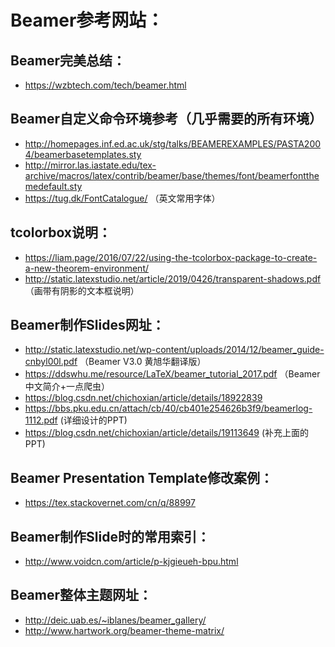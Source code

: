 # Beamer参考网站：
## Beamer完美总结：
- https://wzbtech.com/tech/beamer.html
## Beamer自定义命令环境参考（几乎需要的所有环境）
- http://homepages.inf.ed.ac.uk/stg/talks/BEAMEREXAMPLES/PASTA2004/beamerbasetemplates.sty
- http://mirror.las.iastate.edu/tex-archive/macros/latex/contrib/beamer/base/themes/font/beamerfontthemedefault.sty
- https://tug.dk/FontCatalogue/ （英文常用字体）
## tcolorbox说明：
- https://liam.page/2016/07/22/using-the-tcolorbox-package-to-create-a-new-theorem-environment/
- http://static.latexstudio.net/article/2019/0426/transparent-shadows.pdf （画带有阴影的文本框说明）
## Beamer制作Slides网址：
- http://static.latexstudio.net/wp-content/uploads/2014/12/beamer_guide-cnbyl00l.pdf （Beamer V3.0 黄旭华翻译版）
- https://ddswhu.me/resource/LaTeX/beamer_tutorial_2017.pdf （Beamer中文简介+一点爬虫）
- https://blog.csdn.net/chichoxian/article/details/18922839
- https://bbs.pku.edu.cn/attach/cb/40/cb401e254626b3f9/beamerlog-1112.pdf (详细设计的PPT)
- https://blog.csdn.net/chichoxian/article/details/19113649 (补充上面的PPT)
## Beamer Presentation Template修改案例：
- https://tex.stackovernet.com/cn/q/88997
## Beamer制作Slide时的常用索引：
- http://www.voidcn.com/article/p-kjgieueh-bpu.html
## Beamer整体主题网址：
- http://deic.uab.es/~iblanes/beamer_gallery/
- http://www.hartwork.org/beamer-theme-matrix/
